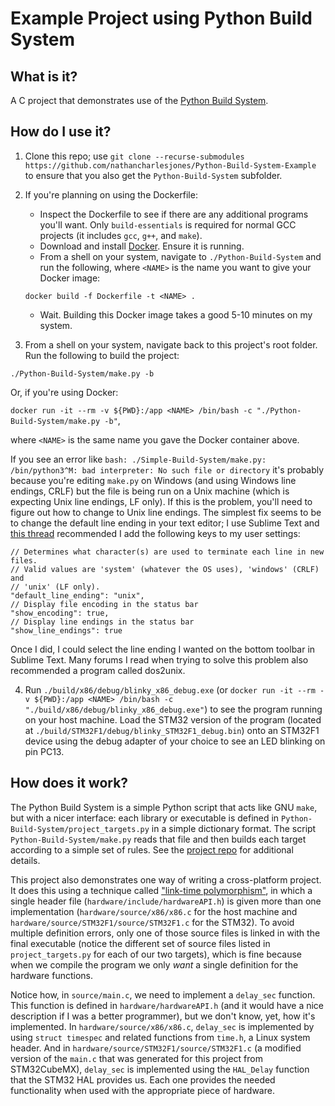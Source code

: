 # Example Project using Python Build System

## What is it?

A C project that demonstrates use of the [Python Build System](https://github.com/nathancharlesjones/Python-Build-System).

## How do I use it?

1) Clone this repo; use `git clone --recurse-submodules https://github.com/nathancharlesjones/Python-Build-System-Example` to ensure that you also get the `Python-Build-System` subfolder.

2) If you're planning on using the Dockerfile:
    - Inspect the Dockerfile to see if there are any additional programs you'll want. Only `build-essentials` is required for normal GCC projects (it includes `gcc`, `g++`, and `make`).
    - Download and install [Docker](https://docs.docker.com/get-docker/). Ensure it is running.
    - From a shell on your system, navigate to `./Python-Build-System` and run the following, where `<NAME>` is the name you want to give your Docker image:

    `docker build -f Dockerfile -t <NAME> .`
    
    - Wait. Building this Docker image takes a good 5-10 minutes on my system.

3) From a shell on your system, navigate back to this project's root folder. Run the following to build the project:

`./Python-Build-System/make.py -b`

Or, if you're using Docker:

`docker run -it --rm -v ${PWD}:/app <NAME> /bin/bash -c "./Python-Build-System/make.py -b"`,

where `<NAME>` is the same name you gave the Docker container above.

If you see an error like `bash: ./Simple-Build-System/make.py: /bin/python3^M: bad interpreter: No such file or directory` it's probably because you're editing `make.py` on Windows (and using Windows line endings, CRLF) but the file is being run on a Unix machine (which is expecting Unix line endings, LF only). If this is the problem, you'll need to figure out how to change to Unix line endings. The simplest fix seems to be to change the default line ending in your text editor; I use Sublime Text and [this thread](https://stackoverflow.com/questions/39680585/how-do-configure-sublime-to-always-convert-to-unix-line-endings-on-save) recommended I add the following keys to my user settings:
```
// Determines what character(s) are used to terminate each line in new files.
// Valid values are 'system' (whatever the OS uses), 'windows' (CRLF) and
// 'unix' (LF only).
"default_line_ending": "unix",
// Display file encoding in the status bar
"show_encoding": true,
// Display line endings in the status bar
"show_line_endings": true
```
Once I did, I could select the line ending I wanted on the bottom toolbar in Sublime Text. Many forums I read when trying to solve this problem also recommended a program called dos2unix.

4) Run `./build/x86/debug/blinky_x86_debug.exe` (or `docker run -it --rm -v ${PWD}:/app <NAME> /bin/bash -c "./build/x86/debug/blinky_x86_debug.exe"`) to see the program running on your host machine. Load the STM32 version of the program (located at `./build/STM32F1/debug/blinky_STM32F1_debug.bin`) onto an STM32F1 device using the debug adapter of your choice to see an LED blinking on pin PC13.

## How does it work?

The Python Build System is a simple Python script that acts like GNU `make`, but with a nicer interface: each library or executable is defined in `Python-Build-System/project_targets.py` in a simple dictionary format. The script `Python-Build-System/make.py` reads that file and then builds each target according to a simple set of rules. See the [project repo](https://github.com/nathancharlesjones/Python-Build-System) for additional details.

This project also demonstrates one way of writing a cross-platform project. It does this using a technique called ["link-time polymorphism"](https://github.com/nathancharlesjones/Comparison-of-OOP-techniques-in-C/tree/main/1c_Link-time-Polymorphism_ADT), in which a single header file (`hardware/include/hardwareAPI.h`) is given more than one implementation (`hardware/source/x86/x86.c` for the host machine and `hardware/source/STM32F1/source/STM32F1.c` for the STM32). To avoid multiple definition errors, only one of those source files is linked in with the final executable (notice the different set of source files listed in `project_targets.py` for each of our two targets), which is fine because when we compile the program we only _want_ a single definition for the hardware functions.

Notice how, in `source/main.c`, we need to implement a `delay_sec` function. This function is defined in `hardware/hardwareAPI.h` (and it would have a nice description if I was a better programmer), but we don't know, yet, how it's implemented. In `hardware/source/x86/x86.c`, `delay_sec` is implemented by using `struct timespec` and related functions from `time.h`, a Linux system header. And in `hardware/source/STM32F1/source/STM32F1.c` (a modified version of the `main.c` that was generated for this project from STM32CubeMX), `delay_sec` is implemented using the `HAL_Delay` function that the STM32 HAL provides us. Each one provides the needed functionality when used with the appropriate piece of hardware.
